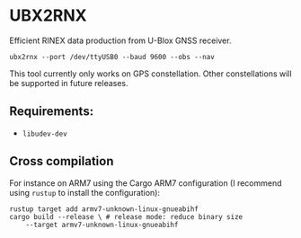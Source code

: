 UBX2RNX
=======

Efficient RINEX data production from U-Blox GNSS receiver.

```shell
ubx2rnx --port /dev/ttyUSB0 --baud 9600 --obs --nav
```

This tool currently only works on GPS constellation.
Other constellations will be supported in future releases.

## Requirements:

* `libudev-dev`

## Cross compilation

For instance on ARM7 using the Cargo ARM7 configuration 
(I recommend using `rustup` to install the configuration):

```shell
rustup target add armv7-unknown-linux-gnueabihf
cargo build --release \ # release mode: reduce binary size
    --target armv7-unknown-linux-gnueabihf
```
